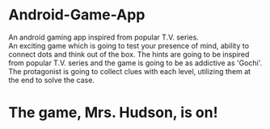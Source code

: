 # Android-Game-App
An android gaming app inspired from popular T.V. series.\
An exciting game which is going to test your presence of mind, ability to connect dots and think out of the box.
The hints are going to be inspired from popular T.V. series and the game is going to be as addictive as 'Gochi'.\
The protagonist is going to collect clues with each level, utilizing them at the end to solve the case.
# The game, Mrs. Hudson, is on! 
